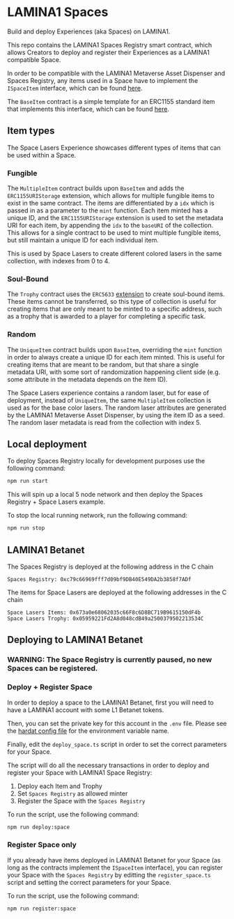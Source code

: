 # LAMINA1 Spaces

Build and deploy Experiences (aka Spaces) on LAMINA1.

This repo contains the LAMINA1 Spaces Registry smart contract, which allows Creators to deploy and register their Experiences as a LAMINA1 compatible Space.

In order to be compatible with the LAMINA1 Metaverse Asset Dispenser and Spaces Registry, any items used in a Space have to implement the `ISpaceItem` interface, which can be found [here](./contracts/interfaces/ISpaceItem.sol).

The `BaseItem` contract is a simple template for an ERC1155 standard item that implements this interface, which can be found [here](./contracts/items/BaseItem.sol).

## Item types

The Space Lasers Experience showcases different types of items that can be used within a Space.

### Fungible

The `MultipleItem` contract builds upon `BaseItem` and adds the `ERC1155URIStorage` extension, which allows for multiple fungible items to exist in the same contract. The items are differentiated by a `idx` which is passed in as a parameter to the `mint` function. Each item minted has a unique ID, and the `ERC1155URIStorage` extension is used to set the metadata URI for each item, by appending the `idx` to the `baseURI` of the collection. This allows for a single contract to be used to mint multiple fungible items, but still maintain a unique ID for each individual item.

This is used by Space Lasers to create different colored lasers in the same collection, with indexes from 0 to 4.

### Soul-Bound

The `Trophy` contract uses the `ERC5633` [extension](./contracts/soulbound/ERC5633.sol) to create soul-bound items. These items cannot be transferred, so this type of collection is useful for creating items that are only meant to be minted to a specific address, such as a trophy that is awarded to a player for completing a specific task.

### Random

The `UniqueItem` contract builds upon `BaseItem`, overriding the `mint` function in order to always create a unique ID for each item minted. This is useful for creating items that are meant to be random, but that share a single metadata URI, with some sort of randomization happening client side (e.g. some attribute in the metadata depends on the item ID).

The Space Lasers experience contains a random laser, but for ease of deployment, instead of `UniqueItem`, the same `MultipleItem` collection is used as for the base color lasers. The random laser attributes are generated by the LAMINA1 Metaverse Asset Dispenser, by using the item ID as a seed. The random laser metadata is read from the collection with index 5.

## Local deployment

To deploy Spaces Registry locally for development purposes use the following command:

```bash
npm run start
```

This will spin up a local 5 node network and then deploy the Spaces Registry + Space Lasers example.

To stop the local running network, run the following command:

```bash
npm run stop
```

## LAMINA1 Betanet

The Spaces Registry is deployed at the following address in the C chain
```
Spaces Registry: 0xc79c66969fff7d09bf9DB40E549DA2b3858f7ADf
```

The items for Space Lasers are deployed at the following addresses in the C chain
```
Space Lasers Items: 0x673a0e68062035c66F8c6D8BC719B9615150dF4b
Space Lasers Trophy: 0x05959221Fd2A8d048cdB49a2500379502213534C
```

## Deploying to LAMINA1 Betanet

### WARNING: The Space Registry is currently paused, no new Spaces can be registered.

### Deploy + Register Space

In order to deploy a space to the LAMINA1 Betanet, first you will need to have a LAMINA1 account with some L1 Betanet tokens.

Then, you can set the private key for this account in the `.env` file. Please see the [hardat config file](./hardhat.config.js) for the environment variable name.

Finally, edit the `deploy_space.ts` script in order to set the correct parameters for your Space.

The script will do all the necessary transactions in order to deploy and register your Space with LAMINA1 Space Registry:

1. Deploy each Item and Trophy
2. Set `Spaces Registry` as allowed minter
3. Register the Space with the `Spaces Registry`

To run the script, use the following command:

```bash
npm run deploy:space
```

### Register Space only

If you already have items deployed in LAMINA1 Betanet for your Space (as long as the contracts implement the `ISpaceItem` interface), you can register your Space with the `Spaces Registry` by editting the `register_space.ts` script and setting the correct parameters for your Space.

To run the script, use the following command:

```bash
npm run register:space
```
